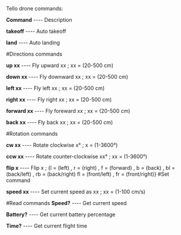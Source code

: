 Tello drone commands:

**Command**  ----  Description


**takeoff**  ----  Auto takeoff

**land**  ----  Auto landing

#Directions commands

**up xx**  ----  Fly upward xx ; xx = (20-500 cm)

**down xx**  ----  Fly downward xx ; xx = (20-500 cm)

**left xx**  ----  Fly left xx ; xx = (20-500 cm)

**right xx**  ----  Fly right xx ; xx = (20-500 cm)

**forward xx**  ----  Fly foreward xx ; xx = (20-500 cm)

**back xx**  ----  Fly back xx ; xx = (20-500 cm)

#Rotation commands

**cw xx**  ----  Rotate clockwise x° ; x = (1-3600°)

**ccw xx**  ----  Rotate counter-clockwise xx° ; xx = (1-3600°)

**flip x**  ----  Flip x ; {l = (left) , r = (right) , f = (forward) , b = (back) , bl = (back/left) , rb = (back/right) 
                            fl = (front/left) , fr = (front/right)}
#Set command

**speed xx**  ----  Set current speed as xx ; xx = (1-100 cm/s)

#Read commands
**Speed?**  ----  Get current speed

**Battery?**  ----  Get current battery percentage

**Time?**  ----  Get current flight time
